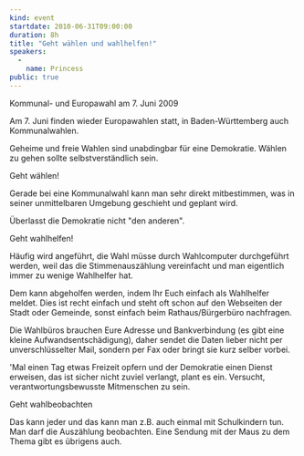 ```yaml
---
kind: event
startdate: 2010-06-31T09:00:00
duration: 8h
title: "Geht wählen und wahlhelfen!"
speakers:
  -
    name: Princess
public: true
---
```

Kommunal- und Europawahl am 7. Juni 2009

Am 7. Juni finden wieder Europawahlen statt, in Baden-Württemberg auch Kommunalwahlen.

Geheime und freie Wahlen sind unabdingbar für eine Demokratie. Wählen zu gehen sollte selbstverständlich sein.

Geht wählen!

Gerade bei eine Kommunalwahl kann man sehr direkt mitbestimmen, was in seiner unmittelbaren Umgebung geschieht und geplant wird.

Überlasst die Demokratie nicht "den anderen".

Geht wahlhelfen!

Häufig wird angeführt, die Wahl müsse durch Wahlcomputer durchgeführt werden, weil das die Stimmenauszählung vereinfacht und man eigentlich immer zu wenige Wahlhelfer hat.

Dem kann abgeholfen werden, indem Ihr Euch einfach als Wahlhelfer meldet. Dies ist recht einfach und steht oft schon auf den Webseiten der Stadt oder Gemeinde, sonst einfach beim Rathaus/Bürgerbüro nachfragen.

Die Wahlbüros brauchen Eure Adresse und Bankverbindung (es gibt eine kleine Aufwandsentschädigung), daher sendet die Daten lieber nicht per unverschlüsselter Mail, sondern per Fax oder bringt sie kurz selber vorbei.

'Mal einen Tag etwas Freizeit opfern und der Demokratie einen Dienst erweisen, das ist sicher nicht zuviel verlangt, plant es ein. Versucht, verantwortungsbewusste Mitmenschen zu sein.

Geht wahlbeobachten

Das kann jeder und das kann man z.B. auch einmal mit Schulkindern tun. Man darf die Auszählung beobachten. Eine Sendung mit der Maus zu dem Thema gibt es übrigens auch. 
